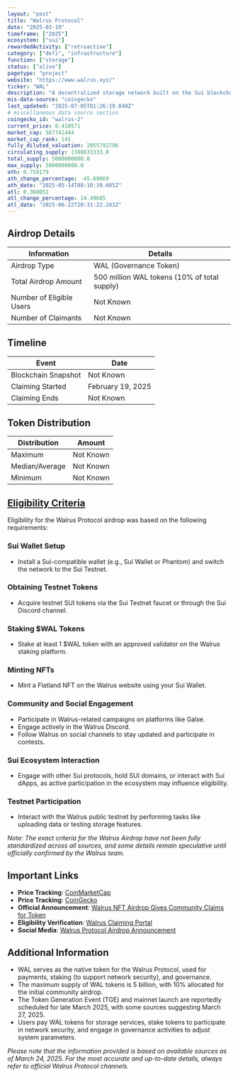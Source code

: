 ```yaml
---
layout: "post"
title: "Walrus Protocol"
date: "2025-03-19"
timeframe: ["2025"]
ecosystem: ["sui"]
rewardedActivity: ["retroactive"]
category: ["defi", "infrastructure"]
function: ["storage"]
status: ["alive"]
pagetype: "project"
website: "https://www.walrus.xyz/"
ticker: "WAL"
description: "A decentralized storage network built on the Sui blockchain, aiming to provide secure, efficient, and decentralized data storage solutions."
mis-data-source: "coingecko"
last_updated: "2025-07-05T01:26:19.840Z"
# miscellaneous data source section
coingecko_id: "walrus-2"
current_price: 0.410571
market_cap: 567741444
market_cap_rank: 141
fully_diluted_valuation: 2055792796
circulating_supply: 1380833333.0
total_supply: 5000000000.0
max_supply: 5000000000.0
ath: 0.759179
ath_change_percentage: -45.69869
ath_date: "2025-05-14T08:10:39.605Z"
atl: 0.360051
atl_change_percentage: 14.49605
atl_date: "2025-06-22T20:31:22.243Z"
---
```


## Airdrop Details

| Information              | Details                                      |
| ------------------------ | -------------------------------------------- |
| Airdrop Type             | WAL (Governance Token)                       |
| Total Airdrop Amount     | 500 million WAL tokens (10% of total supply) |
| Number of Eligible Users | Not Known                                    |
| Number of Claimants      | Not Known                                    |

## Timeline

| Event               | Date              |
| ------------------- | ----------------- |
| Blockchain Snapshot | Not Known         |
| Claiming Started    | February 19, 2025 |
| Claiming Ends       | Not Known         |

## Token Distribution

| Distribution   | Amount    |
| -------------- | --------- |
| Maximum        | Not Known |
| Median/Average | Not Known |
| Minimum        | Not Known |

## [Eligibility Criteria](https://www.walrus.xyz/blog/wal-mainnet-nft-airdrop)

Eligibility for the Walrus Protocol airdrop was based on the following requirements:

### Sui Wallet Setup
- Install a Sui-compatible wallet (e.g., Sui Wallet or Phantom) and switch the network to the Sui Testnet.

### Obtaining Testnet Tokens
- Acquire testnet SUI tokens via the Sui Testnet faucet or through the Sui Discord channel.

### Staking $WAL Tokens
- Stake at least 1 $WAL token with an approved validator on the Walrus staking platform.

### Minting NFTs
- Mint a Flatland NFT on the Walrus website using your Sui Wallet.

### Community and Social Engagement
- Participate in Walrus-related campaigns on platforms like Galxe.
- Engage actively in the Walrus Discord.
- Follow Walrus on social channels to stay updated and participate in contests.

### Sui Ecosystem Interaction
- Engage with other Sui protocols, hold SUI domains, or interact with Sui dApps, as active participation in the ecosystem may influence eligibility.

### Testnet Participation
- Interact with the Walrus public testnet by performing tasks like uploading data or testing storage features.

_Note: The exact criteria for the Walrus Airdrop have not been fully standardized across all sources, and some details remain speculative until officially confirmed by the Walrus team._

## Important Links

- **Price Tracking**: [CoinMarketCap](https://coinmarketcap.com/currencies/walrus)
- **Price Tracking**: [CoinGecko](https://www.coingecko.com/en/coins/walrus-2)
- **Official Announcement**: [Walrus NFT Airdrop Gives Community Claims for Token](https://www.walrus.xyz/blog/wal-mainnet-nft-airdrop)
- **Eligibility Verification**: [Walrus Claiming Portal](https://claim.walrus.xyz/airdrop/link-social)
- **Social Media**: [Walrus Protocol Airdrop Announcement](https://x.com/WalrusProtocol/status/1902729820754071740)

## Additional Information

- WAL serves as the native token for the Walrus Protocol, used for payments, staking (to support network security), and governance.
- The maximum supply of WAL tokens is 5 billion, with 10% allocated for the initial community airdrop.
- The Token Generation Event (TGE) and mainnet launch are reportedly scheduled for late March 2025, with some sources suggesting March 27, 2025.
- Users pay WAL tokens for storage services, stake tokens to participate in network security, and engage in governance activities to adjust system parameters.

_Please note that the information provided is based on available sources as of March 24, 2025. For the most accurate and up-to-date details, always refer to official Walrus Protocol channels._